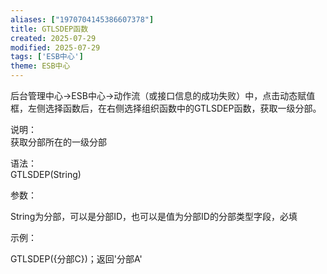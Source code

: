 ```yaml
---
aliases: ["1970704145386607378"]
title: GTLSDEP函数
created: 2025-07-29
modified: 2025-07-29
tags: ['ESB中心']
theme: ESB中心
---
```


后台管理中心->ESB中心->动作流（或接口信息的成功失败）中，点击动态赋值框，左侧选择函数后，在右侧选择组织函数中的GTLSDEP函数，获取一级分部。

说明：  
获取分部所在的一级分部

语法：  
GTLSDEP(String)

参数：

String为分部，可以是分部ID，也可以是值为分部ID的分部类型字段，必填

示例：

GTLSDEP({分部C})；返回'分部A'